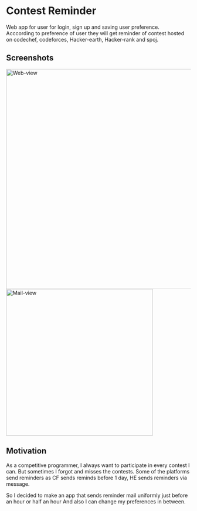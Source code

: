 # Contest Reminder

Web app for user for login, sign up and saving user preference. </br>
Acccording to preference of user they will get reminder of contest hosted on codechef, codeforces, Hacker-earth, Hacker-rank and spoj.

## Screenshots
<p float="left">
  <img src="https://github.com/codestromer/ContestReminder/blob/master/Screenshots/2020-04-18%2012_55_26-Log%20in.png" alt="Web-view" width="600"/>  
  <img src="https://github.com/codestromer/ContestReminder/blob/master/Screenshots/photo_2020-04-18_12-58-30.jpg" alt="Mail-view" height="400"/>
</p>

## Motivation
As a competitive programmer, I always want to participate in every contest I can. But sometimes I forgot and misses the contests.
Some of the platforms send reminders as CF sends reminds before 1 day, HE sends reminders via message.

So I decided to make an app that sends reminder mail uniformly just before an hour or half an hour And also I can change my preferences in between.
